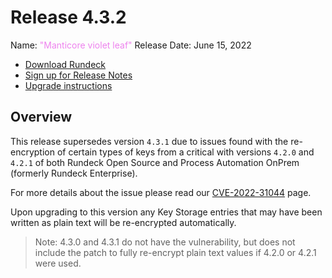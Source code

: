 # Release 4.3.2

Name: <span style="color: violet"><span class="glyphicon glyphicon-leaf"></span> "Manticore violet leaf"</span>
Release Date: June 15, 2022

- [Download Rundeck](https://download.rundeck.com/)
- [Sign up for Release Notes](https://www.rundeck.com/release-notes-signup)
- [Upgrade instructions](/upgrading/)

## Overview

This release supersedes version `4.3.1` due to issues found with the re-encryption of certain types of keys from a critical with versions `4.2.0` and `4.2.1` of both Rundeck Open Source and Process Automation OnPrem (formerly Rundeck Enterprise).

For more details about the issue please read our [CVE-2022-31044](/history/CVEs/CVE-2022-31044.md) page.

Upon upgrading to this version any Key Storage entries that may have been written as plain text will be re-encrypted automatically.

> Note: 4.3.0 and 4.3.1 do not have the vulnerability, but does not include the patch to fully re-encrypt plain text values if 4.2.0 or 4.2.1 were used.
